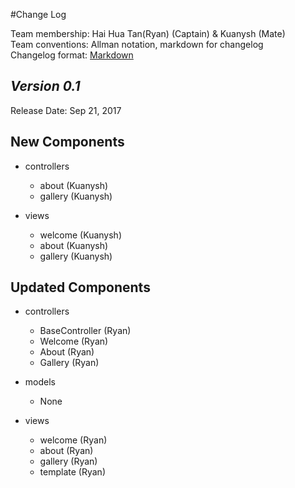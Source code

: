 #Change Log

Team membership:  Hai Hua Tan(Ryan) (Captain) & Kuanysh (Mate)  
Team conventions: Allman notation, markdown for changelog  
Changelog format: [Markdown](https://github.com/adam-p/markdown-here/wiki/Markdown-Cheatsheet)

## *Version 0.1*

Release Date: Sep 21, 2017

## New Components

-   controllers

    -   about (Kuanysh)
    -   gallery (Kuanysh)

-   views

    -   welcome (Kuanysh)
    -   about (Kuanysh)
    -   gallery (Kuanysh)

## Updated Components

-   controllers

    -   BaseController (Ryan)
    -   Welcome (Ryan)
    -   About (Ryan)
    -   Gallery (Ryan)

-   models

    -   None

-   views

    -   welcome (Ryan)
    -   about (Ryan)
    -   gallery (Ryan)
    -   template (Ryan)
